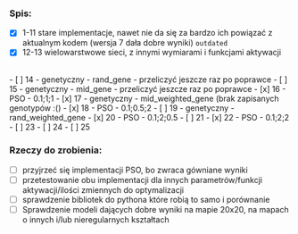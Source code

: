 ### Spis: 

- [x] 1-11 stare implementacje, nawet nie da się za bardzo ich powiązać z aktualnym kodem (wersja 7 dała dobre wyniki) `outdated`
- [x] 12-13 wielowarstwowe sieci, z innymi wymiarami i funkcjami aktywacji
<br/>
- [ ] 14 - genetyczny - rand_gene - przeliczyć jeszcze raz po poprawce
- [ ] 15 - genetyczny - mid_gene - przeliczyć jeszcze raz po poprawce
- [x] 16 - PSO - 0.1;1;1
- [x] 17 - genetyczny - mid_weighted_gene (brak zapisanych genotypów :()
- [x] 18 - PSO - 0.1;0.5;2
- [ ] 19 - genetyczny - rand_weighted_gene
- [x] 20 - PSO - 0.1;2;0.5
- [ ] 21
- [x] 22 - PSO - 0.1;2;2
- [ ] 23
- [ ] 24
- [ ] 25

### Rzeczy do zrobienia:

- [ ] przyjrzeć się implementacji PSO, bo zwraca gówniane wyniki
- [ ] przetestowanie obu implementacji dla innych parametrów/funkcji aktywacji/ilości zmiennych do optymalizacji
- [ ] sprawdzenie bibliotek do pythona które robią to samo i porównanie
- [ ] Sprawdzenie modeli dających dobre wyniki na mapie 20x20, na mapach o innych i/lub nieregularnych kształtach